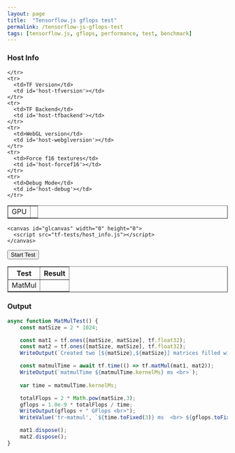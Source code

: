 ```yaml
---
layout: page
title:  "Tensorflow.js gflops test"
permalink: /tensorflow-js-gflops-test
tags: [tensorflow.js, gflops, performance, test, benchmark]
---
```



<!-- ===================================================  -->
<!-- Host Info                                            -->
<!-- ===================================================  -->
<h3> Host Info</h3>
<div id='div-hostinfo'>
  <table id='table-hostinfo' border='1' border-width='5px'>
    <tr>
      <td>GPU</td>
      <td id="host-gpu"></td>

    </tr>
    <tr>
      <td>TF Version</td>
      <td id='host-tfversion'></td>
    </tr>
    <tr>
      <td>TF Backend</td>
      <td id='host-tfbackend'></td>
    </tr>
    <tr>
      <td>WebGL version</td>
      <td id='host-webglversion'></td>
    </tr>
    <tr>
      <td>Force f16 textures</td>
      <td id='host-forcef16'></td>
    </tr>
    <tr>
      <td>Debug Mode</td>
      <td id='host-debug'></td>
    </tr>
  </table>


  
    <canvas id="glcanvas" width="0" height="0">
      <script src="tf-tests/host_info.js"></script>
    </canvas>
  </div>

  <button onclick="StartTest()">Start Test</button>

  <!-- ===================================================  -->
<!-- Test Results                                          -->
<!-- ===================================================  -->
<div id='div-testresults'>
  <table id='table-hostinfo' border='1'>
    <tr>
      <th>Test</th>
      <th>Result</th>
    </tr>
    <tr>
      <td>MatMul</td>
      <td id="tr-matmul"></td>
    </tr>
  </table>


  <!-- ===================================================  -->
<!-- Output                                         -->
<!-- ===================================================  -->
<h3> Output</h3>


<texarea type="text" id='test-output'>



<script src="tf-tests/main.js"></script>
<script src="tf-tests/matmul.js"></script>
<script src="tf-tests/mnist.js"></script>

```javascript
async function MatMulTest() {
    const matSize = 2 * 1024;

    const mat1 = tf.ones([matSize, matSize], tf.float32);
    const mat2 = tf.ones([matSize, matSize], tf.float32);
    WriteOutput(`Created two [${matSize},${matSize}] matrices filled with ones <br>`);

    const matmulTime = await tf.time(() => tf.matMul(mat1, mat2));
    WriteOutput(`matmulTime ${matmulTime.kernelMs} ms <br>`);
    
    var time = matmulTime.kernelMs;

    totalFlops = 2 * Math.pow(matSize,3);
    gflops = 1.0e-9 * totalFlops / time;
    WriteOutput(gflops + " GFlops <br>");
    WriteValue('tr-matmul', `${time.toFixed(3)} ms  <br> ${gflops.toFixed(3)} GFlops/s`);

    mat1.dispose();
    mat2.dispose();
}
```
